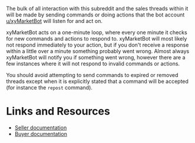 The bulk of all interaction with this subreddit and the sales threads within it will be made by sending commands or doing actions that the bot account [u/xyMarketBot](https://www.reddit.com/user/xyMarketBot) will listen for and act on.

xyMarketBot acts on a one-minute loop, where every one minute it checks for new commands and actions to respond to. xyMarketBot will most likely not respond immediately to your action, but if you don't receive a response within a little over a minute something probably went wrong. Almost always xyMarketBot will notify you if something went wrong, however there are a few instances where it will not respond to invalid commands or actions.

You should avoid attempting to send commands to expired or removed threads except when it is explicitly stated that a command will be accepted (for instance the `repost` command). 

# Links and Resources

- [Seller documentation](https://xyfir.com/#/documentation/xyfir-market/sellers)
- [Buyer documentation](https://xyfir.com/#/documentation/xyfir-market/buyers)